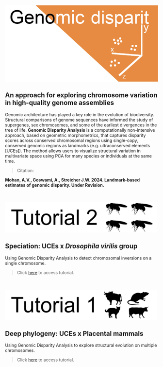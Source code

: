 ![Genomic-disparity](https://github.com/nhm-herpetology/Genomic-disparity/blob/main/Genomic-disparity.jpg)

## An approach for exploring chromosome variation in high-quality genome assemblies

Genomic architecture has played a key role in the evolution of biodiversity. Structural comparisons of genome sequences have informed the study of supergenes, sex chromosomes, and some of the earliest divergences in the tree of life. **Genomic Disparity Analysis** is a computationally non-intensive approach, based on geometric morphometrics, that captures disparity scores across conserved chromosomal regions using single-copy, conserved genomic regions as landmarks (e.g. ultraconserved elements [UCEs]). The method allows users to visualize structural variation in multivariate space using PCA for many species or individuals at the same time.

>Citation:

**Mohan, A.V., Goswami, A., Streicher J.W. 2024. Landmark-based estimates of genomic disparity. Under Revision.**

<br/>
<br/>

<img src="https://github.com/nhm-herpetology/Genomic-disparity/blob/main/Tutorial_2_header.jpg" width="500" height="100">

## Speciation: UCEs x _Drosophila virilis_ group
Using Genomic Disparity Analysis to detect chromosomal inversions on a single chromosome.

>Click [here](https://github.com/nhm-herpetology/genomic-disparity/tree/main/Drosophila-uces/README.md) to access tutorial. 

<br/>
<br/>

<img src="https://github.com/nhm-herpetology/Genomic-disparity/blob/main/Tutorial_1_header.jpg" width="500" height="100">

## Deep phylogeny:  UCEs x Placental mammals
Using Genomic Disparity Analysis to explore structural evolution on multiple chromosomes.

>Click [here](https://github.com/nhm-herpetology/genomic-disparity/tree/main/Mammal-uces/README.md) to access tutorial.



<br/>




